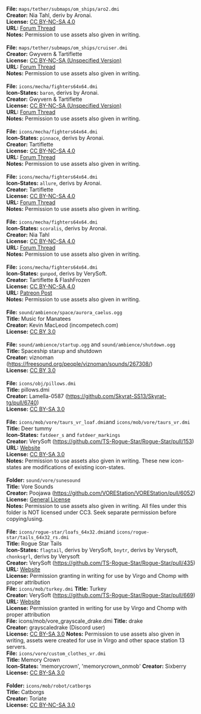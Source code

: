 **File:** `maps/tether/submaps/om_ships/aro2.dmi`<br>
**Creator:** Nia Tahl, deriv by Aronai.<br>
**License:** [CC BY-NC-SA 4.0](https://creativecommons.org/licenses/by-nc-sa/4.0/)<br>
**URL:** [Forum Thread](http://fractalsoftworks.com/forum/index.php?topic=14935.0)<br>
**Notes:** Permission to use assets also given in writing.<br>
<br>
**File:** `maps/tether/submaps/om_ships/cruiser.dmi`<br>
**Creator:** Gwyvern & Tartiflette<br>
**License:** [CC BY-NC-SA (Unspecified Version)](https://creativecommons.org/licenses/by-nc-sa/4.0/)<br>
**URL:** [Forum Thread](http://fractalsoftworks.com/forum/index.php?topic=13667.0)<br>
**Notes:** Permission to use assets also given in writing.<br>
<br>
**File:** `icons/mecha/fighters64x64.dmi`<br>
**Icon-States:** `baron`, derivs by Aronai.<br>
**Creator:** Gwyvern & Tartiflette<br>
**License:** [CC BY-NC-SA (Unspecified Version)](https://creativecommons.org/licenses/by-nc-sa/4.0/)<br>
**URL:** [Forum Thread](http://fractalsoftworks.com/forum/index.php?topic=13667.0)<br>
**Notes:** Permission to use assets also given in writing.<br>
<br>
**File:** `icons/mecha/fighters64x64.dmi`<br>
**Icon-States:** `pinnace`, derivs by Aronai.<br>
**Creator:** Tartiflette<br>
**License:** [CC BY-NC-SA 4.0](https://creativecommons.org/licenses/by-nc-sa/4.0/)<br>
**URL:** [Forum Thread](http://fractalsoftworks.com/forum/index.php?topic=17856.0)<br>
**Notes:** Permission to use assets also given in writing.<br>
<br>
**File:** `icons/mecha/fighters64x64.dmi`<br>
**Icon-States:** `allure`, derivs by Aronai.<br>
**Creator:** Tartiflette<br>
**License:** [CC BY-NC-SA 4.0](https://creativecommons.org/licenses/by-nc-sa/4.0/)<br>
**URL:** [Forum Thread](http://fractalsoftworks.com/forum/index.php?topic=11646.0)<br>
**Notes:** Permission to use assets also given in writing.<br>
<br>
**File:** `icons/mecha/fighters64x64.dmi`<br>
**Icon-States:** `scoralis`, derivs by Aronai.<br>
**Creator:** Nia Tahl<br>
**License:** [CC BY-NC-SA 4.0](https://creativecommons.org/licenses/by-nc-sa/4.0/)<br>
**URL:** [Forum Thread](http://fractalsoftworks.com/forum/index.php?topic=14935.0)<br>
**Notes:** Permission to use assets also given in writing.<br>
<br>
**File:** `icons/mecha/fighters64x64.dmi`<br>
**Icon-States:** `gunpod`, derivs by VerySoft.<br>
**Creator:** Tartiflette & FlashFrozen<br>
**License:** [CC BY-NC-SA 4.0](https://creativecommons.org/licenses/by-nc-sa/4.0/)<br>
**URL:** [Patreon Post](https://www.patreon.com/posts/diable-avionics-44573931)<br>
**Notes:** Permission to use assets also given in writing.<br>
<br>
**File:** `sound/ambience/space/aurora_caelus.ogg`<br>
**Title:** Music for Manatees<br>
**Creator:** Kevin MacLeod (incompetech.com)<br>
**License:** [CC BY 3.0](http://creativecommons.org/licenses/by/3.0/)<br>
<br>
**File:** `sound/ambience/startup.ogg` and `sound/ambience/shutdown.ogg`<br>
**Title:** Spaceship starup and shutdown<br>
**Creator:** viznoman (https://freesound.org/people/viznoman/sounds/267308/)<br>
**License:** [CC BY 3.0](http://creativecommons.org/licenses/by/3.0/)<br>
<br>
**File:** `icons/obj/pillows.dmi`<br>
**Title:** pillows.dmi<br>
**Creator:** Lamella-0587 (https://github.com/Skyrat-SS13/Skyrat-tg/pull/6740)<br>
**License:** [CC BY-SA 3.0](https://creativecommons.org/licenses/by-sa/3.0/)<br>
<br>
**File:** `icons/mob/vore/taurs_vr_loaf.dmi`and `icons/mob/vore/taurs_vr.dmi`<br>
**Title:** Deer tummy<br>
**Icon-States:** `fatdeer_s` and `fatdeer_markings`<br>
**Creator:** VerySoft (https://github.com/TS-Rogue-Star/Rogue-Star/pull/153)<br>
**URL:** [Website](https://rogue-star.net/)<br>
**License:** [CC BY-SA 3.0](https://creativecommons.org/licenses/by-sa/3.0/)<br>
**Notes:** Permission to use assets also given in writing. These new icon-states are modifications of existing icon-states.<br>
<br>
**Folder:** `sound/vore/sunesound`<br>
**Title:** Vore Sounds<br>
**Creator:** Poojawa (https://github.com/VOREStation/VOREStation/pull/6052)<br>
**License:** [General License](sound/vore/sunesound/LICENSE.txt)<br>
**Notes:** Permission to use assets also given in writing. All files under this folder is NOT licensed under CC3. Seek separate permission before copying/using.<br>
<br>
**File:** `icons/rogue-star/loafs_64x32.dmi`and `icons/rogue-star/tails_64x32_rs.dmi`<br>
**Title:** Rogue Star Tails<br>
**Icon-States:** `flagtail`, derivs by VerySoft, `bnytr`, derivs by Verysoft, `chonksqrl`, derivs by Verysoft<br>
**Creator:** VerySoft (https://github.com/TS-Rogue-Star/Rogue-Star/pull/435)<br>
**URL:** [Website](https://rogue-star.net/)<br>
**License:** Permission granting in writing for use by Virgo and Chomp with proper attribution
<br>
**File:** `icons/mob/turkey.dmi`
**Title:** Turkey<br>
**Creator:** VerySoft (https://github.com/TS-Rogue-Star/Rogue-Star/pull/669)<br>
**URL:** [Website](https://rogue-star.net/)<br>
**License:** Permission granted in writing for use by Virgo and Chomp with proper attribution
<br>
**File:** icons/mob/vore_grayscale_drake.dmi
**Title:** drake<br>
**Creator:** grayscaledrake (Discord user)<br>
**License:** [CC BY-SA 3.0](https://creativecommons.org/licenses/by-sa/3.0/)
**Notes:** Permission to use assets also given in writing, assets were created for use in Virgo and other space station 13 servers.
<br>
**File:** `icons/vore/custom_clothes_vr.dmi`<br>
**Title:** Memory Crown<br>
**Icon-States:** 'memorycrown', 'memorycrown_onmob'
**Creator:** Sixberry<br>
**License:** [CC BY-SA 3.0](https://creativecommons.org/licenses/by-sa/3.0/)<br>
<br>
**Folder:** `icons/mob/robot/catborgs`<br>
**Title:** Catborgs<br>
**Creator:** Toriate<br>
**License:** [CC BY-NC-SA 3.0](https://creativecommons.org/licenses/by-nc-sa/3.0/)<br>
